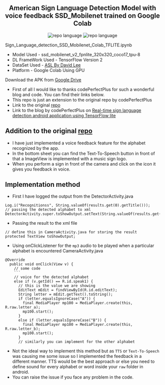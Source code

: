<p align="center">
  <h2 align="center">American Sign Language Detection Model with voice feedback SSD_Mobilenet trained on Google Colab</h2>
</p>

<p align="center">
<img src="https://img.shields.io/badge/Python-3.8.5-lightgrey?style=for-the-badge" alt="repo language">
<img src="https://img.shields.io/badge/Java-Android-lightgrey?style=for-the-badge" alt="repo language">

Sign_Language_detection_SSD_Mobilenet_Colab_TFLITE.ipynb

- Model Used - ssd_mobilenet_v2_fpnlite_320x320_coco17_tpu-8
- DL FrameWork Used - TensorFlow Version 2
- DataSet Used - [ASL By David Lee](https://app.roboflow.com/dataset/american-sign-language-letters-14kx4/)
- Platform - Google Colab Using GPU

Download the APK from [Google Drive](https://drive.google.com/file/d/1C2IDptaM8lSLHeJG_E4LT8Im0ZukaZFa/view)

- First of all I would like to thanks codePerfectPlus for such a wonderful blog and code. You can find their links below.
- This repo is just an extension to the original repo by codePerfectPlus 
- Link to the original [repo](https://github.com/codePerfectPlus/ASL) 
- Link to the blog by codePerfectPlus on [Real-time sign language detection android application using TensorFlow lite](https://dev.to/codeperfectplus/real-time-sign-language-detection-android-application-using-tensorflow-lite-2d9g)

## Addition to the original [repo](https://github.com/codePerfectPlus/ASL)
- I have just implemented a voice feedback feature for the alphabet recognized by the app.
- In the bottom sheet you can find the Text-To-Speech button in front of that a ImageView is implemented with a music sign logo.
- When you perform a sign in front of the camera and click on the icon it gives you feedback in voice.

## Implementation method
- First I have logged the output from the DetectorActivity.java
```
Log.i("Recognitionss", String.valueOf(results.get(0).getTitle()));
// passing the detected alphabet to xml
DetectorActivity.super.toShowOutput.setText(String.valueOf(results.get(0).getTitle()));
```
- Passing the result to the xml file
```
// define this in CameraActivity.java for storing the result
protected TextView toShowOutput;
```
- Using onClickListener for the ```mp3``` audio to be played when a particular alphabet is encountered
CameraActivity.java
```
@Override
  public void onClick(View v) {
    // some code
    ```
    // voice for the detected alphabet
    else if (v.getId() == R.id.speak1) {
      // this is the value we are showing
      EditText mEdit = findViewById(R.id.editText);
      String letter = mEdit.getText().toString();
      if (letter.equalsIgnoreCase("A")) {
        final MediaPlayer mp100 = MediaPlayer.create(this, R.raw.letter_a);
        mp100.start();
      }
      else if (letter.equalsIgnoreCase("B")) {
        final MediaPlayer mp100 = MediaPlayer.create(this, R.raw.letter_b);
        mp100.start();
      }
      // similarly you can implement for the other alphabet
```
- Not the ideal way to implement this method but as ```TTS``` or ```Text-To-Speech``` was causing me some issue so I implemented the feedback in a different manner. TTS would be the best approach or else you need to define sound for every alphabet or word inside your ```raw``` folder in android.
- You can raise the issue if you face any problem in the code.
